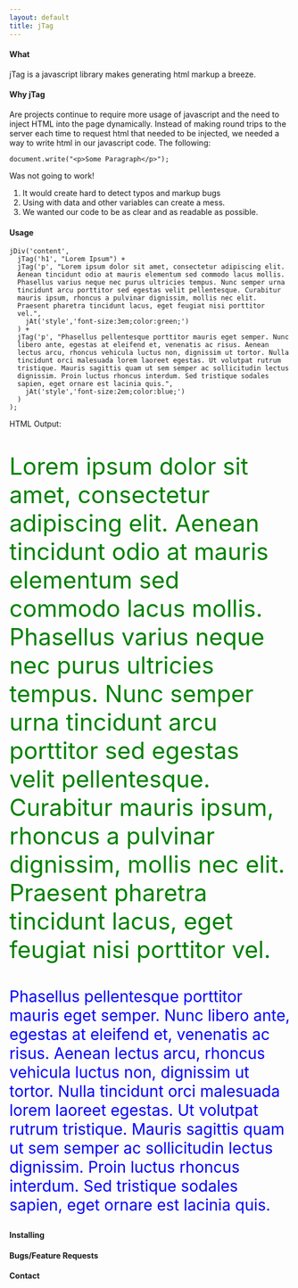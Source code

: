 ```yaml
---
layout: default
title: jTag
---
```


#### What

jTag is a javascript library makes generating html markup a breeze.  

#### Why jTag

Are projects continue to require more usage of javascript and the need to inject HTML into the page dynamically.  Instead of making round trips to the server each time to request html that needed to be injected, we needed a way to write html in our javascript code.  The following:

    document.write("<p>Some Paragraph</p>");

Was not going to work!

1. It would create hard to detect typos and markup bugs
2. Using with data and other variables can create a mess.
3. We wanted our code to be as clear and as readable as possible.
  

#### Usage

    jDiv('content',
      jTag('h1', "Lorem Ipsum") +
      jTag('p', "Lorem ipsum dolor sit amet, consectetur adipiscing elit.
      Aenean tincidunt odio at mauris elementum sed commodo lacus mollis.
      Phasellus varius neque nec purus ultricies tempus. Nunc semper urna
      tincidunt arcu porttitor sed egestas velit pellentesque. Curabitur
      mauris ipsum, rhoncus a pulvinar dignissim, mollis nec elit.
      Praesent pharetra tincidunt lacus, eget feugiat nisi porttitor
      vel.", 
        jAt('style','font-size:3em;color:green;')
      ) +
      jTag('p', "Phasellus pellentesque porttitor mauris eget semper. Nunc
      libero ante, egestas at eleifend et, venenatis ac risus. Aenean
      lectus arcu, rhoncus vehicula luctus non, dignissim ut tortor. Nulla
      tincidunt orci malesuada lorem laoreet egestas. Ut volutpat rutrum
      tristique. Mauris sagittis quam ut sem semper ac sollicitudin lectus
      dignissim. Proin luctus rhoncus interdum. Sed tristique sodales
      sapien, eget ornare est lacinia quis.",
        jAt('style','font-size:2em;color:blue;')
      )
    );
    
HTML Output:
    <div id="content"><p style="font-size:3em;color:green">Lorem ipsum dolor sit amet, consectetur adipiscing elit.
    Aenean tincidunt odio at mauris elementum sed commodo lacus mollis.
    Phasellus varius neque nec purus ultricies tempus. Nunc semper urna
    tincidunt arcu porttitor sed egestas velit pellentesque. Curabitur
    mauris ipsum, rhoncus a pulvinar dignissim, mollis nec elit.
    Praesent pharetra tincidunt lacus, eget feugiat nisi porttitor
    vel.</p><p style="font-size:2em;color:blue;">Phasellus pellentesque porttitor mauris eget semper. Nunc
    libero ante, egestas at eleifend et, venenatis ac risus. Aenean
    lectus arcu, rhoncus vehicula luctus non, dignissim ut tortor. Nulla
    tincidunt orci malesuada lorem laoreet egestas. Ut volutpat rutrum
    tristique. Mauris sagittis quam ut sem semper ac sollicitudin lectus
    dignissim. Proin luctus rhoncus interdum. Sed tristique sodales
    sapien, eget ornare est lacinia quis.</p>
    

#### Installing

#### Bugs/Feature Requests

#### Contact

